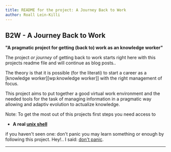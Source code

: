```yaml
---
title: README for the project: A Journey Back to Work
author: Roall Lein-Killi
---
```

## B2W - A Journey Back to Work

__"A pragmatic project for getting (back to) work as an knowledge worker"__

The project _or journey_ of getting back to work starts right here with this 
projects readme file and will continue as blog posts.. 

The theory is that it is possible (for the literati) to start a career as a 
[knowledge worker][wp:knowledge worker]] with the right management of focus.

This project aims to put together a good virtual work environment and the needed
tools for the task of managing information in a pragmatic way allowing and 
adaptiv evolution to actualize knowledge. 

Note: To get the most out of this projects first steps you need access to 

* __A real [unix shell](http://en.wikipedia.org/wiki/Unix_Shell)__ 

if you haven't seen one: don't panic you may learn something or enough by
following this project. Hey!.. I said: [don't panic](https://facebook.com).
--- ----------------------------------------------------------------------------
[wp:knowledge workder]: http://en.wikipedia.org/wiki/Knowledge_Worker
